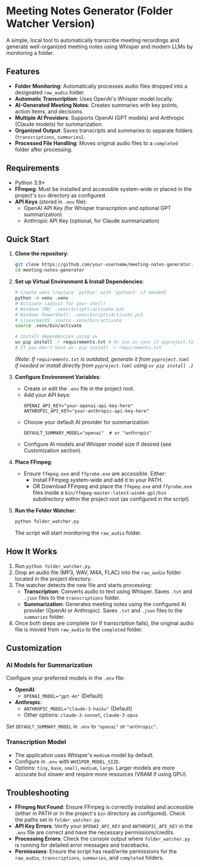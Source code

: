 # Meeting Notes Generator (Folder Watcher Version)

A simple, local tool to automatically transcribe meeting recordings and generate well-organized meeting notes using Whisper and modern LLMs by monitoring a folder.

## Features

-   **Folder Monitoring**: Automatically processes audio files dropped into a designated `raw_audio` folder.
-   **Automatic Transcription**: Uses OpenAI's Whisper model locally.
-   **AI-Generated Meeting Notes**: Creates summaries with key points, action items, and decisions.
-   **Multiple AI Providers**: Supports OpenAI (GPT models) and Anthropic (Claude models) for summarization.
-   **Organized Output**: Saves transcripts and summaries to separate folders (`transcriptions`, `summaries`).
-   **Processed File Handling**: Moves original audio files to a `completed` folder after processing.

## Requirements

-   Python 3.9+
-   **FFmpeg**: Must be installed and accessible system-wide or placed in the project's `bin` directory as configured.
-   **API Keys** (stored in `.env` file):
    -   OpenAI API Key (for Whisper transcription and optional GPT summarization)
    -   Anthropic API Key (optional, for Claude summarization)

## Quick Start

1.  **Clone the repository**:
    ```bash
    git clone https://github.com/your-username/meeting-notes-generator.git
    cd meeting-notes-generator
    ```

2.  **Set up Virtual Environment & Install Dependencies**:
    ```bash
    # Create venv (replace 'python' with 'python3' if needed)
    python -m venv .venv
    # Activate (adjust for your shell)
    # Windows CMD: .venv\Scripts\activate.bat
    # Windows PowerShell: .venv\Scripts\Activate.ps1
    # Linux/macOS: source .venv/bin/activate
    source .venv/bin/activate

    # Install dependencies using uv
    uv pip install -r requirements.txt # Or use uv sync if pyproject.toml is primary
    # If you don't have uv: pip install -r requirements.txt
    ```
    *(Note: If `requirements.txt` is outdated, generate it from `pyproject.toml` if needed or install directly from `pyproject.toml` using `uv pip install .`)*

3.  **Configure Environment Variables**:
    -   Create or edit the `.env` file in the project root.
    -   Add your API keys:
        ```dotenv
        OPENAI_API_KEY="your-openai-api-key-here"
        ANTHROPIC_API_KEY="your-anthropic-api-key-here"
        ```
    -   Choose your default AI provider for summarization:
        ```dotenv
        DEFAULT_SUMMARY_MODEL="openai"  # or "anthropic"
        ```
    -   Configure AI models and Whisper model size if desired (see Customization section).

4.  **Place FFmpeg**:
    -   Ensure `ffmpeg.exe` and `ffprobe.exe` are accessible. Either:
        -   Install FFmpeg system-wide and add it to your PATH.
        -   OR Download FFmpeg and place the `ffmpeg.exe` and `ffprobe.exe` files inside a `bin/ffmpeg-master-latest-win64-gpl/bin` subdirectory within the project root (as configured in the script).

5.  **Run the Folder Watcher**:
    ```bash
    python folder_watcher.py
    ```
    The script will start monitoring the `raw_audio` folder.

## How It Works

1.  Run `python folder_watcher.py`.
2.  Drop an audio file (MP3, WAV, M4A, FLAC) into the `raw_audio` folder located in the project directory.
3.  The watcher detects the new file and starts processing:
    -   **Transcription**: Converts audio to text using Whisper. Saves `.txt` and `.json` files to the `transcriptions` folder.
    -   **Summarization**: Generates meeting notes using the configured AI provider (OpenAI or Anthropic). Saves `.txt` and `.json` files to the `summaries` folder.
4.  Once both steps are complete (or if transcription fails), the original audio file is moved from `raw_audio` to the `completed` folder.

## Customization

### AI Models for Summarization

Configure your preferred models in the `.env` file:

-   **OpenAI**:
    -   `OPENAI_MODEL="gpt-4o"` (Default)
-   **Anthropic**:
    -   `ANTHROPIC_MODEL="claude-3-haiku"` (Default)
    -   Other options: `claude-3-sonnet`, `claude-3-opus`

Set `DEFAULT_SUMMARY_MODEL` in `.env` to `"openai"` or `"anthropic"`.

### Transcription Model

-   The application uses Whisper's `medium` model by default.
-   Configure in `.env` with `WHISPER_MODEL_SIZE`.
-   Options: `tiny`, `base`, `small`, `medium`, `large`. Larger models are more accurate but slower and require more resources (VRAM if using GPU).

## Troubleshooting

-   **FFmpeg Not Found**: Ensure FFmpeg is correctly installed and accessible (either in PATH or in the project's `bin` directory as configured). Check the paths set in `folder_watcher.py`.
-   **API Key Errors**: Verify your `OPENAI_API_KEY` and `ANTHROPIC_API_KEY` in the `.env` file are correct and have the necessary permissions/credits.
-   **Processing Errors**: Check the console output where `folder_watcher.py` is running for detailed error messages and tracebacks.
-   **Permissions**: Ensure the script has read/write permissions for the `raw_audio`, `transcriptions`, `summaries`, and `completed` folders.
